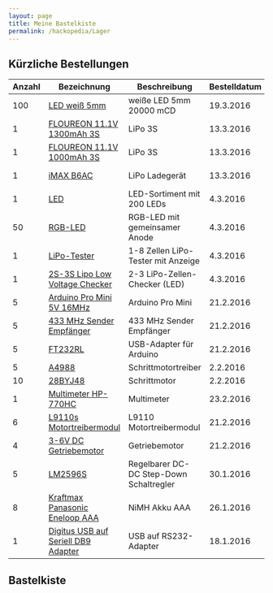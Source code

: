 ```yaml
---
layout: page
title: Meine Bastelkiste
permalink: /hackopedia/Lager
---
```


## Kürzliche Bestellungen

| Anzahl | Bezeichnung | Beschreibung | Bestelldatum | Lieferzeit | Gesamtpreis | Lieferant |
| --- | --- | --- | --- | --- | --- | --- |
| 100 | [LED weiß 5mm](http://www.ebay.de/itm/401057991064) | weiße LED 5mm 20000 mCD | 19.3.2016 | 6.4.2016 | 1,39 | [ddl20072008](http://www.ebay.de/usr/ddl20072008) |
| 1 | [FLOUREON 11.1V 1300mAh 3S](http://www.ebay.de/itm/381493534405) | LiPo 3S | 13.3.2016 | 15.3.2016 | 14,99 | [journeyofambition](http://www.ebay.de/usr/journeyofambition) |
| 1 | [FLOUREON 11.1V 1000mAh 3S](http://www.ebay.de/itm/281745744579) | LiPo 3S | 13.3.2016 | 17.3.2016 | 8,90 | [onlines2offlines](http://www.ebay.de/usr/onlines2offlines) |
| 1 | [iMAX B6AC](http://www.ebay.de/itm/182042386467) | LiPo Ladegerät | 13.3.2016 | 15.3.2016 | 25,79 (+4,99) | [3c-uk](http://www.ebay.de/usr/3c-uk) |
| 1 | [LED](http://www.ebay.de/itm/391305534063) | LED-Sortiment mit 200 LEDs | 4.3.2016 | 16.3.2016 | 3,99 (+1,68) | [heavends](http://www.ebay.de/usr/heavends) |
| 50 | [RGB-LED](http://www.ebay.de/itm/141321602676) | RGB-LED mit gemeinsamer Anode | 4.3.2016 | 22.03.2016 | 3,00 | [geniusartgallery](www.ebay.de/usr/geniusartgallery) |
| 1 | [LiPo-Tester](http://www.ebay.de/itm/161950980869) | 1-8 Zellen LiPo-Tester mit Anzeige | 4.3.2016 | ? | 2,09 | [womenfashion4evernew](http://www.ebay.de/usr/womenfashion4evernew) |
| 1 | [2S-3S Lipo Low Voltage Checker](http://www.ebay.de/itm/191716987655) | 2-3 LiPo-Zellen-Checker (LED) | 4.3.2016 | 17.3.2016 | 2,45 (+0,99) | [bobowaytoway](http://www.ebay.de/usr/bobowaytoway) |
| 5 | [Arduino Pro Mini 5V 16MHz](http://www.ebay.de/itm/201339780220) | Arduino Pro Mini | 21.2.2016 | 1 Woche | 14,79 | [fashionfovs](http://www.ebay.de/usr/fashionfovs) |
| 5 | [433 MHz Sender Empfänger](http://www.ebay.de/itm/201312653471) | 433 MHz Sender Empfänger | 21.2.2016 | 1 Woche | 5,20 (+2,19) | [fashionfovs](http://www.ebay.de/usr/fashionfovs) |
| 5 | [FT232RL](http://www.ebay.de/itm/201416427225) | USB-Adapter für Arduino | 21.2.2016 | 1 Woche | 2,99 (+1,99) | [fashionfovs](http://www.ebay.de/usr/fashionfovs) |
| 5 | [A4988](http://www.ebay.de/itm/400942367320) | Schrittmotortreiber | 2.2.2016 | 1,5 Wochen | 10,98 | [fashionfovs](http://www.ebay.de/usr/fashionfovs) |
| 10 | [28BYJ48](http://www.ebay.de/itm/141496338347) | Schrittmotor | 2.2.2016 | 26.2.2016 | 12,34€ | [tinxi-spain](http://www.ebay.de/usr/tinxi-spain) |
| 1 | [Multimeter HP-770HC](http://www.amazon.de/dp/B00ZFXAJ3K) | Multimeter | 23.2.2016 | 2 Tage | 39,95€ | Komerci (über Amazon) |
| 6 | [L9110s Motortreibermodul ](http://www.amazon.de/dp/B00WQPIOU0) | L9110 Motortreibermodul | 21.2.2016 | 12.3.2016 | 10,32 | März Gerste (über Amazon) |
| 4 | [3-6V DC Getriebemotor](http://www.amazon.de/dp/B008OAYP8Q) | Getriebemotor | 21.2.2016 | 12.3.2016 | 13,32 | März Gerste (über Amazon) |
| 5 | [LM2596S](http://www.amazon.de/dp/B00Q8753KQ/) | Regelbarer DC-DC Step-Down Schaltregler | 30.1.2016 | 3 Tage | 9,49€ | tinxi.com GmbH (über Amazon) |
| 8 | [Kraftmax Panasonic Eneloop AAA](http://www.amazon.de/gp/product/B00KNVNK5S) | NiMH Akku AAA | 26.1.2016 | 3 Tage | 15,97€ | Amazon |
| 1 | [Digitus USB auf Seriell DB9 Adapter](http://www.amazon.de/gp/product/B0030IT780) | USB auf RS232-Adapter | 18.1.2016 | 3 Tage | 10,99€ | Amazon |


## Bastelkiste

